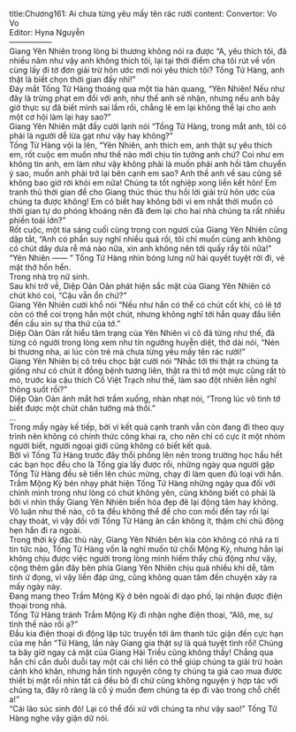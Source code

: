 title:Chương161: Ai chưa từng yêu mấy tên rác rưởi
content:
Convertor: Vo Vo<br>Editor: Hyna Nguyễn<br>—————–<br>Giang Yên Nhiên trong lòng bi thương không nói ra được “A, yêu thích tôi, đã nhiều năm như vậy anh không thích tôi, lại tại thời điểm cha tôi rút về vốn cùng lấy đi tờ đơn giải trừ hôn ước mới nói yêu thích tôi? Tống Tử Hàng, anh thật là biết chọn thời gian đấy nhỉ!”<br>Đáy mắt Tống Tử Hàng thoáng qua một tia hàn quang, “Yên Nhiên! Nếu như đây là trừng phạt em đối với anh, như thế anh sẽ nhận, nhưng nếu anh bây giờ thực sự đã biết mình sai lầm rồi, chẳng lẽ em lại không thể lại cho anh một cơ hội làm lại hay sao?”<br>Giang Yên Nhiên mặt đầy cười lạnh nói “Tống Tử Hàng, trong mắt anh, tôi có phải là người dễ lừa gạt như vậy hay không?”<br>Tống Tử Hàng vội la lên, “Yên Nhiên, anh thích em, anh thật sự yêu thích em, rốt cuộc em muốn như thế nào mới chịu tin tưởng anh chứ? Coi như em không tin anh, em làm như vậy không phải là muốn phải anh hồi tâm chuyển ý sao, muốn anh phải trở lại bên cạnh em sao? Anh thề anh về sau cũng sẽ không bao giờ rời khỏi em nữa! Chúng ta tốt nghiệp xong liền kết hôn! Em tranh thủ thời gian để cho Giang thúc thúc thu hồi lời giải trừ hôn ước của chúng ta được không! Em có biết hay không bởi vì em nhất thời muốn có thời gian tự do phóng khoáng nên đã đem lại cho hai nhà chúng ta rất nhiều phiền toái lớn?”<br>Rốt cuộc, một tia sáng cuối cùng trong con ngươi của Giang Yên Nhiên cũng dập tắt, “Anh có phần suy nghĩ nhiều quá rồi, tôi chỉ muốn cùng anh không có chút dây dưa rễ má nào nữa, xin anh không nên tới quấy rầy tôi nữa!”<br>“Yên Nhiên —— ” Tống Tử Hàng nhìn bóng lưng nữ hài quyết tuyệt rời đi, vẻ mặt thở hổn hển.<br>Trong nhà trọ nữ sinh.<br>Sau khi trở về, Diệp Oản Oản phát hiện sắc mặt của Giang Yên Nhiên có chút khó coi, “Cậu vẫn ổn chứ?”<br>Giang Yên Nhiên cười khổ nói “Nếu như hắn có thể có chút cốt khí, có lẽ tớ còn có thể coi trọng hắn một chút, nhưng không nghĩ tới hắn quay đầu liền đến cầu xin sự tha thứ của tớ.”<br>Diệp Oản Oản rất hiểu tâm trạng của Yên Nhiên vì cô đã từng như thế, đã từng có người trong lòng xem như tín ngưỡng huyễn diệt, thở dài nói, “Nén bi thương nha, ai lúc còn trẻ mà chưa từng yêu mấy tên rác rưởi!”<br>Giang Yên Nhiên bị cô trêu chọc bật cười nói “Nhắc tới thì thật ra chúng ta giống như có chút ít đồng bệnh tương liên, thật ra thì tớ một mực cũng rất tò mò, trước kia cậu thích Cố Việt Trạch như thế, làm sao đột nhiên liền nghĩ thông suốt rồi?”<br>Diệp Oản Oản ánh mắt hơi trầm xuống, nhàn nhạt nói, “Trong lúc vô tình tớ biết được một chút chân tướng mà thôi.”<br>…<br>Trong mấy ngày kế tiếp, bởi vì kết quả cạnh tranh vẫn còn đang đi theo quy trình nên không có chính thức công khai ra, cho nên chỉ có cực ít một nhóm người biết, người ngoại giới cũng không có biết kết quả.<br>Bởi vì Tống Tử Hàng trước đây thổi phồng lên nên trong trường học hầu hết các bạn học đều cho là Tống gia lấy được rồi, những ngày qua người gặp Tống Tử Hàng đều sẽ tiến lên chúc mừng, chạy đi làm quen đủ loại với hắn.<br>Trầm Mộng Kỳ bén nhạy phát hiện Tống Tử Hàng những ngày qua đối với chính mình trong như lòng có chút không yên, cũng không biết có phải là bởi vì nhìn thấy Giang Yên Nhiên biến hóa đẹp đẽ lại động tâm hay không.<br>Vô luận như thế nào, cô ta đều không thể để cho con mồi đến tay rồi lại chạy thoát, vì vậy đối với Tống Tử Hàng ân cần không ít, thậm chí chủ động hẹn hắn đi ra ngoài.<br>Trong thời kỳ đặc thù này, Giang Yên Nhiên bên kia còn không có nhả ra tí tin tức nào, Tống Tử Hàng vốn là nghĩ muốn từ chối Mộng Kỳ, nhưng hắn lại không chịu được việc người trong lòng mình hiếm thấy chủ động như vậy, cộng thêm gần đây bên phía Giang Yên Nhiên chịu quá nhiều khi dễ, tâm tình ứ đọng, vì vậy liền đáp ứng, cũng không quan tâm đến chuyện xảy ra mấy ngày này.<br>Đang mang theo Trầm Mộng Kỳ ở bên ngoài đi dạo phố, lại nhận được điện thoại trong nhà.<br>Tống Tử Hàng tránh Trầm Mộng Kỳ đi nhận nghe điện thoại, “Alô, mẹ, sự tình thế nào rồi ạ?”<br>Đầu kia điện thoại di động lập tức truyền tới âm thanh tức giận đến cực hạn của mẹ hắn “Tử Hàng, lần này Giang gia thật sự là quá tuyệt tình rồi! Chúng ta bây giờ ngay cả mặt của Giang Hải Triều cũng không thấy! Chẳng qua hắn chỉ cần duỗi duỗi tay một cái chỉ liền có thể giúp chúng ta giải trừ hoàn cảnh khó khăn, nhưng hắn tình nguyện công ty chúng ta giá cao mua được thiết bị mặt rồi nhìn tất cả đều bỏ đi chứ cũng không nguyện ý hợp tác với chúng ta, đây rõ ràng là cố ý muốn đem chúng ta ép đi vào trong chỗ chết a!”<br>“Cái lão súc sinh đó! Lại có thể đối xử với chúng ta như vậy sao!” Tống Tử Hàng nghe vậy giận dữ nói.